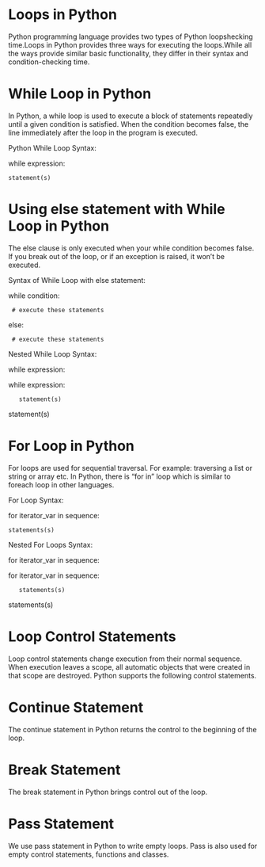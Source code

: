 # Loops in Python
Python programming language provides two types of Python loopshecking time.Loops in Python provides three ways for executing the loops.While all the ways provide similar basic functionality, they differ in their syntax and condition-checking time.
# While Loop in Python
In Python, a while loop is used to execute a block of statements repeatedly until a given condition is satisfied. When the condition becomes false, the line immediately after the loop in the program is executed.

Python While Loop Syntax:

while expression:

    statement(s)
    
# Using else statement with While Loop in Python
The else clause is only executed when your while condition becomes false. If you break out of the loop, or if an exception is raised, it won’t be executed. 

Syntax of While Loop with else statement:

while condition:

     # execute these statements
     
else:

     # execute these statements

Nested While Loop Syntax:

while expression:

   while expression: 
   
       statement(s)
       
   statement(s)

# For Loop in Python
For loops are used for sequential traversal. For example: traversing a list or string or array etc. In Python, there is “for in” loop which is similar to foreach loop in other languages.

For Loop Syntax:

for iterator_var in sequence:

    statements(s)
    
Nested For Loops Syntax:

for iterator_var in sequence:

   for iterator_var in sequence:
   
       statements(s)
       
   statements(s)
# Loop Control Statements
Loop control statements change execution from their normal sequence. When execution leaves a scope, all automatic objects that were created in that scope are destroyed. Python supports the following control statements.
# Continue Statement
The continue statement in Python returns the control to the beginning of the loop.

# Break Statement
The break statement in Python brings control out of the loop.

# Pass Statement
We use pass statement in Python to write empty loops. Pass is also used for empty control statements, functions and classes.
   
